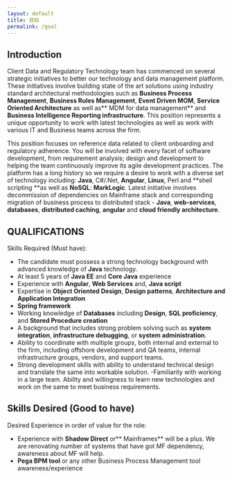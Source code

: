 ```yaml
---
layout: default
title: 目标
permalink: /goal
---
```

## Introduction
Client Data and Regulatory Technology team has commenced on several strategic initiatives to better our technology and data management platform. These initiatives involve building state of the art solutions using industry standard architectural methodologies such as **Business Process Management**, **Business Rules Management**, **Event Driven MOM**, **Service Oriented Architecture** as well as** MDM for data management** and **Business Intelligence Reporting infrastructure**. This position represents a unique opportunity to work with latest technologies as well as work with various IT and Business teams across the firm.

This position focuses on reference data related to client onboarding and regulatory adherence. You will be involved with every facet of software development, from requirement analysis; design and development to helping the team continuously improve its agile development practices. The platform has a long history so we require a desire to work with a diverse set of technology including: **Java**, C#/.Net, **Angular**, **Linux**, Perl and **shell scripting **as well as **NoSQL**: **MarkLogic**. Latest initiative involves decommission of dependencies on Mainframe stack and corresponding migration of business process to distributed stack - **Java**, **web-services**, **databases**, **distributed caching**, **angular** and **cloud friendly architecture**. 
 
## QUALIFICATIONS
Skills Required (Must have):

- The candidate must possess a strong technology background with advanced knowledge of **Java** technology.
- At least 5 years of **Java EE** and **Core Java** experience
- Experience with **Angular**, **Web Services** and, **Java script** 
- Expertise in **Object Oriented Design**, **Design patterns**, **Architecture and Application Integration**
- **Spring framework**
- Working knowledge of **Databases** including **Design**, **SQL proficiency**, and **Stored Procedure creation**
- A background that includes strong problem solving such as **system integration**, **infrastructure debugging**, or **system administration**.
- Ability to coordinate with multiple groups, both internal and external to the firm, including offshore development and QA teams, internal infrastructure groups, vendors, and support teams.
- Strong development skills with ability to understand technical design and translate the same into workable solution.
-Familiarity with working in a large team. Ability and willingness to learn new technologies and work on the same to meet business requirements. 


## Skills Desired (Good to have) 
Desired Experience in order of value for the role: 
- Experience with **Shadow Direct** or** Mainframes** will be a plus. We are renovating number of systems that have got MF dependency, awareness about MF will help.
- **Pega BPM tool** or any other Business Process Management tool awareness/experience
